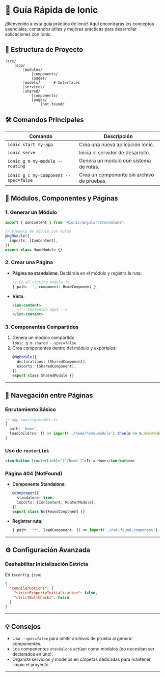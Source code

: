 
# 🚀 Guía Rápida de Ionic 

¡Bienvenido a esta guía práctica de Ionic! Aquí encontrarás los conceptos esenciales, comandos útiles y mejores prácticas para desarrollar aplicaciones con Ionic. 



## 📂 **Estructura de Proyecto**

```plaintext
|src/
    |app/
        |modules/
            |components/
            |pages/
        |models/      # Interfaces
        |services/
        |shared/
            |components/
            |pages/
                |not-found/
```



## 🛠 **Comandos Principales**

| Comando | Descripción |
|---------|-------------|
| `ionic start my-app` | Crea una nueva aplicación Ionic. |
| `ionic serve` | Inicia el servidor de desarrollo. |
| `ionic g m my-module --routing` | Genera un módulo con sistema de rutas. |
| `ionic g c my-component --spec=false` | Crea un componente sin archivo de pruebas. |



## 🧩 **Módulos, Componentes y Páginas**

### 1. **Generar un Módulo**
```typescript
import { IonContent } from '@ionic/angular/standalone';

// Ejemplo de módulo con rutas
@NgModule({
  imports: [IonContent],
})
export class HomeModule {}
```

### 2. **Crear una Página**
- **Página no standalone**: Declárala en el módulo y registra la ruta:  
  ```typescript
  // En el routing.module.ts
  { path: '', component: HomeComponent }
  ```
- **Vista**:
  ```html
  <ion-content>
    <!-- Contenido aquí -->
  </ion-content>
  ```

### 3. **Componentes Compartidos**
1. Genera un módulo compartido:  
   `ionic g m shared --spec=false`
2. Crea componentes dentro del módulo y expórtalos:
   ```typescript
   @NgModule({
     declarations: [SharedComponent],
     exports: [SharedComponent],
   })
   export class SharedModule {}
   ```

---

## 🔄 **Navegación entre Páginas**

### Enrutamiento Básico
```typescript
// app-routing.module.ts
{
  path: 'home',
  loadChildren: () => import('./home/home.module').then(m => m.HomeModule),
}
```

### Uso de `routerLink`
```html
<ion-button [routerLink]="['/home']">Ir a Home</ion-button>
```

### **Página 404 (NotFound)**
- **Componente Standalone**:
  ```typescript
  @Component({
    standalone: true,
    imports: [IonContent, RouterModule],
  })
  export class NotFoundComponent {}
  ```
- **Registrar ruta**:
  ```typescript
  { path: '**', loadComponent: () => import('./not-found.component').then(m => m.NotFoundComponent) }
  ```

---

## ⚙ **Configuración Avanzada**

### Deshabilitar Inicialización Estricta
En `tsconfig.json`:
```json
{
  "compilerOptions": {
    "strictPropertyInitialization": false,
    "strictNullChecks": false
  }
}
```

---

## 💡 **Consejos**
- Usa `--spec=false` para omitir archivos de prueba al generar componentes.
- Los componentes `standalone` actúan como módulos (no necesitan ser declarados en uno).
- Organiza servicios y modelos en carpetas dedicadas para mantener limpio el proyecto.

---
